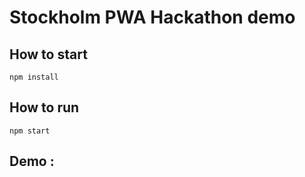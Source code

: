 # Stockholm PWA Hackathon demo

## How to start

```npm install```

## How to run 

```npm start```


## Demo : 

